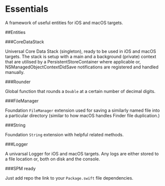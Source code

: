 # Essentials

A framework of useful entities for iOS and macOS targets.

##Entities

###CoreDataStack

Universal Core Data Stack (singleton), ready to be used in iOS and macOS targets. The stack is setup with a main and a background (private) context that are utilised by a PersistentStoreContainer where applicable or, NSManagedObjectContextDidSave notifications are registered and handled manually.

###Rounder

Global function that rounds a `Double` at a certain number of decimal digits.

###FileManager

Foundation `FileManager` extension used for saving a similarly named file into a particular directory (similar to how macOS handles Finder file duplication.)

###String

Foundation `String` extension with helpful related methods.

###Logger

A univarsal Logger for iOS and macOS targets. Any logs are either stored to a file location or, both on disk and the console.

###SPM ready

Just add repo the link to your `Package.swift` file dependencies. 
